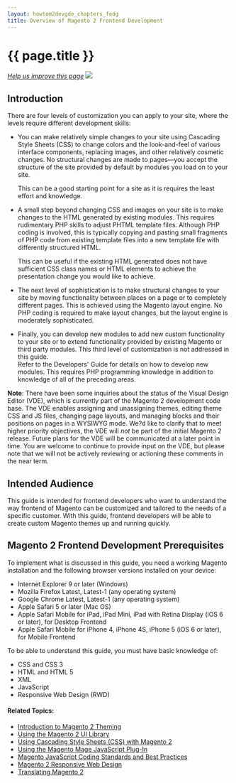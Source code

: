 ```yaml
---
layout: howtom2devgde_chapters_fedg 
title: Overview of Magento 2 Frontend Development
---
```

 
<h1 id="fedg-overview">{{ page.title }}</h1>

<p><a href="{{ site.githuburl }}guides/v1.0/m2fedg/overview.md" target="_blank"><em>Help us improve this page</em></a>&nbsp;<img src="{{ site.baseurl }}common/images/newWindow.gif"/></p>

<h2 id="fedg-overview-introduction">Introduction</h2>

There are four levels of customization you can apply to your site, where the levels require different development skills:

*	You can make relatively simple changes to your site using Cascading Style Sheets (CSS) to change colors and the look-and-feel of various interface components, replacing images, and other relatively cosmetic changes.  No structural changes are made to pages&mdash;you accept the structure of the site provided by default by modules you load on to your site.  

	This can be a good starting point for a site as it is requires the least effort and knowledge.
*	A small step beyond changing CSS and images on your site is to make changes to the HTML generated by existing modules.  This requires rudimentary PHP skills to adjust PHTML template files.  Although PHP coding is involved, this is typically copying and pasting small fragments of PHP code from existing template files into a new template file with differently structured HTML.  

	This can be useful if the existing HTML generated does not have sufficient CSS class names or HTML elements to achieve the presentation change you would like to achieve.
*	The next level of sophistication is to make structural changes to your site by moving functionality between places on a page or to completely different pages.  This is achieved using the Magento layout engine.  No PHP coding is required to make layout changes, but the layout engine is moderately sophisticated.
*	Finally, you can develop new modules to add new custom functionality to your site or to extend functionality provided by existing Magento or third party modules.  This third level of customization is not addressed in this guide.  
	Refer to the Developers' Guide for details on how to develop new modules.  This requires PHP programming knowledge in addition to knowledge of all of the preceding areas.
	
**Note**: There have been some inquiries about the status of the Visual Design Editor (VDE), which is currently part of the Magento 2 development code base. The VDE enables assigning and unassigning themes, editing theme CSS and JS files, changing page layouts, and managing blocks and their positions on pages in a WYSIWYG mode. We?d like to clarify that to meet higher priority objectives, the VDE will *not* be part of the initial Magento 2 release. Future plans for the VDE will be communicated at a later point in time. You are welcome to continue to provide input on the VDE, but please note that we will not be actively reviewing or actioning these comments in the near term.

<h2 id="fedg-intended-audience">Intended Audience</h2>

This guide is intended for frontend developers who want to understand the way frontend of Magento can be customized and tailored to the needs of a specific customer. With this guide, frontend developers will be able to create custom Magento themes up and running quickly.

<h2 id="fedg-prereqs">Magento 2 Frontend Development Prerequisites</h2>

To implement what is discussed in this guide, you need a working Magento installation and the following browser versions installed on your device:

*	Internet Explorer 9 or later (Windows)
*	Mozilla Firefox Latest, Latest-1 (any operating system)
*	Google Chrome Latest, Latest-1 (any operating system)
*	Apple Safari 5 or later (Mac OS)
*	Apple Safari Mobile for iPad, iPad Mini, iPad with Retina Display (iOS 6 or later), for Desktop Frontend
*	Apple Safari Mobile for iPhone 4, iPhone 4S, iPhone 5 (iOS 6 or later), for Mobile Frontend

To be able to understand this guide, you must have basic knowledge of:

*	CSS and CSS 3
*	HTML and HTML 5
*	XML
*	JavaScript
*	Responsive Web Design (RWD)


#### Related Topics:

*	<a href="{{ site.baseurl }}guides/v1.0/m2fedg/layout/layout-overview.html">Introduction to Magento 2 Theming</a>
*	<a href="{{ site.baseurl }}guides/v1.0/m2fedg/layout/magento-ui-lib.html">Using the Magento 2 UI Library</a>
*	<a href="{{ site.baseurl }}guides/v1.0/m2fedg/css/css-overview.html">Using Cascading Style Sheets (CSS) with Magento 2 </a>
*	<a href="{{ site.baseurl }}guides/v1.0/m2fedg/javascript/js-mage-plugin.html">Using the Magento Mage JavaScript Plug-In</a>
*	<a href="{{ site.baseurl }}guides/v1.0/m2fedg/javascript/magento-js-coding-stnds-abt.html">Magento JavaScript Coding Standards and Best Practices</a>
*	<a href="{{ site.baseurl }}guides/v1.0/m2fedg/rwd/rwd_overview.html">Magento 2 Responsive Web Design</a>
*	<a href="{{ site.baseurl }}guides/v1.0/m2fedg/xlate/xlate_overview.html">Translating Magento 2</a>

